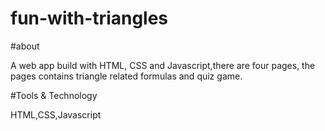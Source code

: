 # fun-with-triangles

#about

A web app build with HTML, CSS and Javascript,there are four pages, the pages contains triangle related formulas and quiz game.

#Tools & Technology

HTML,CSS,Javascript
